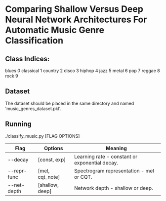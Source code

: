 # Comparing Shallow Versus Deep Neural Network Architectures For Automatic Music Genre Classification

## Class Indices:
blues 0
classical 1
country 2
disco 3
hiphop 4
jazz 5
metal 6
pop 7
reggae 8
rock 9

## Dataset
The dataset should be placed in the same directory and named 'music_genres_dataset.pkl'.

## Running
./classify_music.py [FLAG OPTIONS]

| Flag          | Options         | Meaning |
| ------------- |-----------------|------------------------------------------------|
| --decay       | [const, exp]    | Learning rate - constant or exponential decay. |
| --repr-func   | [mel, cqt_note] | Spectrogram representation - mel or CQT.       |
| --net-depth   | [shallow, deep] | Network depth - shallow or deep.               |